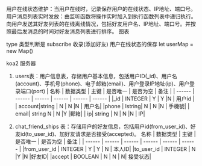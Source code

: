 用户在线状态维护：当用户在线时，记录保存用户的在线状态、IP地址、端口号。
用户消息列表实时发放：由监听函数将操作实时加入到执行函数列表中递归执行。
向用户发送其好友列表的在线离线情况，包括好友用户名、IP地址、端口号。并按照最后发消息的时间对好友消息列表进行排序。
图表

type 类型判断是 subscribe 收录(添加好友)
用户在线状态的保存
let userMap = new Map()

koa2 服务器

1. users表：用户信息表，存储用户基本信息，包括用户ID(_id)、用户名(account)、手机号(phone)、电子邮箱(email)、用户登录IP地址(ip)、用户登录端口(port)
| 名称   |	数据类型	  | 主键	| 是否唯一	| 是否为空	| 备注 |
| ------ | ------ | ------ | ------ | ------ | ------ |
|_id	   | INTEGER	  | Y	    |  Y      |N	      | 用户id |
| account|string  | N	    |  N	    |N	      | 用户名|
|phone	 | Istring| N	    |  N      |N	      | 手機號|
| email|	string	N	   |  N	    |Y	       |郵箱|
| ip|	string	| N	   |  N	    |N	       | IP|

2. chat_friend_ships 表：存储用户的好友信息，包括用户id(from_user_id)、好友id(to_user_id)、加好友请求是否接受(accepted)。
名称	| 数据类型	| 主键	| 是否唯一	| 是否为空	| 备注 |
| ------ | ------ | ------ | ------ | ------ | ------ |
|from_user_id	| INTEGER |	Y |	Y	| N	| 本人ID|
|to_user_id	| INTEGER	| N	|Y	|N	|好友ID|
|accept	| BOOLEAN	| N	| N | 	N|	接受状态|
